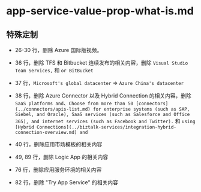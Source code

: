 # app-service-value-prop-what-is.md

## 特殊定制

* 26-30 行，删除 Azure 国际版视频。

* 36 行，删除 TFS 和 Bitbucket 连续发布的相关内容，删除 `Visual Studio Team Services,` 和 `or BitBucket`

* 37 行，`Microsoft's global datacenter` => `Azure China's datacenter`

* 38 行，删除 Azure Connector 以及 Hybrid Connection 的相关内容，删除 `SaaS platforms and`、`Choose from more than 50 [connectors](../connectors/apis-list.md) for enterprise systems (such as SAP, Siebel, and Oracle), SaaS services (such as Salesforce and Office 365), and internet services (such as Facebook and Twitter).` 和 `using [Hybrid Connections](../biztalk-services/integration-hybrid-connection-overview.md) and`

* 40 行，删除应用市场模板的相关内容

* 49, 89 行，删除 Logic App 的相关内容

* 76 行，删除应用服务环境的相关内容

* 82 行，删除 "Try App Service" 的相关内容
